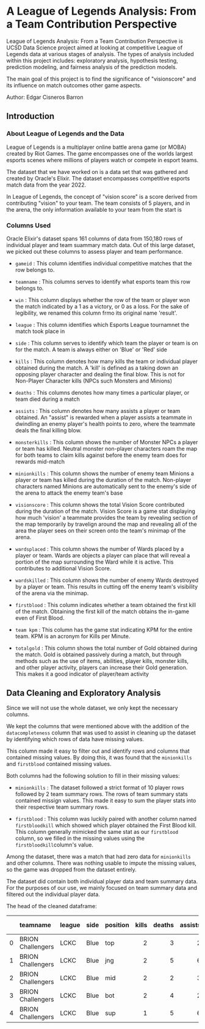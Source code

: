 # A League of Legends Analysis: From a Team Contribution Perspective

League of Legends Analysis: From a Team Contribution Perspective is UCSD Data Science project aimed at looking at competitive League of Legends data at various stages of analysis. The types of analysis included within this project includes: exploratory analysis, hypothesis testing, prediction modeling, and fairness analysis of the prediction models.

The main goal of this project is to find the significance of "visionscore" and its influence on match outcomes other game aspects.

Author: Edgar Cisneros Barron

## Introduction

### About League of Legends and the Data

League of Legends is a multiplayer online battle arena game (or MOBA) created by Riot Games. The game encompasses one of the worlds largest esports scenes where millions of players watch or compete in esport teams. 

The dataset that we have worked on is a data set that was gathered and created by Oracle's Elixir. The dataset encompasses competitive esports match data from the year 2022.

In League of Legends, the concept of "vision score" is a score derived from contributing "vision" to your team. The team consists of 5 players, and in the arena, the only information available to your team from the start is 

### Columns Used
Oracle Elixir's dataset spans 161 columns of data from 150,180 rows of individual player and team suammary match data. Out of this large dataset, we picked out these columns to assess player and team performance.

- `gameid` : This column identifies individual competitive matches that the row belongs to.

- `teamname` : This columns serves to identify what esports team this row belongs to.

- `win` : This column displays whether the row of the team or player won the match indicated by a 1 as a victory, or 0 as a loss. For the sake of legibility, we renamed this column frmo its original name 'result'.

- `league` : This column identifies which Esports League tournamnet the match took place in

- `side` : This column serves to identify which team the player or team is on for the match. A team is always either on 'Blue' or 'Red' side

- `kills` : This column denotes how many kills the team or individual player obtained during the match. A 'kill' is defined as a taking down an opposing player character and dealing the final blow.  This is not for Non-Player Character kills (NPCs such Monsters and Minions)

- `deaths` : This columns denotes how many times a particular player, or team died during a match

- `assists` : This column denotes how many assists a player or team obtained. An "assist" is rewarded when a player assists a teammate in dwindling an enemy player's health points to zero, where the teammate deals the final killing blow.

- `monsterkills` : This column shows the number of Monster NPCs a player or team has killed. Neutral monster non-player characters roam the map for both teams to claim kills against before the enemy team does for rewards mid-match

- `minionkills` : This column shows the number of enemy team Minions a player or team has killed during the duration of the match. Non-player characters named Minions are automatically sent to the enemy's side of the arena to attack the enemy team's base

- `visionscore` : This column shows the total Vision Score contributed during the duration of the match. Vision Score is a game stat displaying how much 'vision' a teammate provides the team by revealing section of the map temporarily by travelign around the map and revealing all of the area the player sees on their screen onto the team's minimap of the arena. 

- `wardsplaced` : This column shows the number of Wards placed by a player or team. Wards are objects a player can place that will reveal a portion of the map surrounding the Ward while it is active. This contributes to additional Vision Score.

- `wardskilled` : This column shows the number of enemy Wards destroyed by a player or team. This results in cutting off the enemy team's visibility of the arena via the minimap.

- `firstblood` : This column indicates whether a team obtained the first kill of the match. Obtaining the first kill of the match obtains the in-game even of First Blood.

- `team kpm` : This column has the game stat indicating KPM for the entire team. KPM is an acronym for Kills per Minute.

- `totalgold` : This column shows the total number of Gold obtained during the match. Gold is obtained passively during a match, but through methods such as the use of items, abilities, player kills, monster kills, and other player activity, players can increase their Gold generation. This makes it a good indicator of player/team activity

## Data Cleaning and Exploratory Analysis
Since we will not use the whole dataset, we only kept the necessary columns.

We kept the columns that were mentioned above with the addition of the `datacompleteness` column that was used to assist in cleaning up the dataset by identifying which rows of data have missing values. 

This column made it easy to filter out and identify rows and columns that contained missing values. By doing this, it was found that the `minionkills` and `firstblood` contained missing values. 

Both columns had the following solution to fill in their missing values:

- `minionkills` : The dataset followed a strict format of 10 player rows followed by 2 team summary rows. The rows of team summary stats contained missign values. This made it easy to sum the player stats into their respective team summary rows. 

- `firstblood` : This column was luckily paired with another column named `firstbloodkill` which showed which player obtained the First Blood kill. This column generally mimicked the same stat as our `firstblood` column, so we filled in the missing values using the `firstbloodkill`column's value.

Among the dataset, there was a match that had zero data for `minionkills` and other columns. There was nothing usable to impute the missing values, so the game was dropped from the dataset entirely.

The dataset did contain both individual player data and team summary data. For the purposes of our use, we mainly focused on team summary data and filtered out the individual player data.

The head of the cleaned dataframe:

|    | teamname          | league   | side   | position   |   kills |   deaths |   assists |   monsterkills |   minionkills |   wardsplaced |   wardskilled |   visionscore | win   |   firstblood |   team kpm |   totalgold |
|---:|:------------------|:---------|:-------|:-----------|--------:|---------:|----------:|---------------:|--------------:|--------------:|--------------:|--------------:|:------|-------------:|-----------:|------------:|
|  0 | BRION Challengers | LCKC     | Blue   | top        |       2 |        3 |         2 |             11 |           220 |             8 |             6 |            26 | False |            0 |     0.3152 |       10934 |
|  1 | BRION Challengers | LCKC     | Blue   | jng        |       2 |        5 |         6 |            115 |            33 |             6 |            18 |            48 | False |            1 |     0.3152 |        9138 |
|  2 | BRION Challengers | LCKC     | Blue   | mid        |       2 |        2 |         3 |             16 |           177 |            19 |             7 |            29 | False |            0 |     0.3152 |        9715 |
|  3 | BRION Challengers | LCKC     | Blue   | bot        |       2 |        4 |         2 |             18 |           208 |            12 |             6 |            25 | False |            1 |     0.3152 |       10605 |
|  4 | BRION Challengers | LCKC     | Blue   | sup        |       1 |        5 |         6 |              0 |            42 |            29 |            14 |            69 | False |            1 |     0.3152 |        6678 |